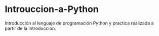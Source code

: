 # Introuccion-a-Python

Introducción al lenguaje de programación Python y practica realizada a partir de la introduccion.
